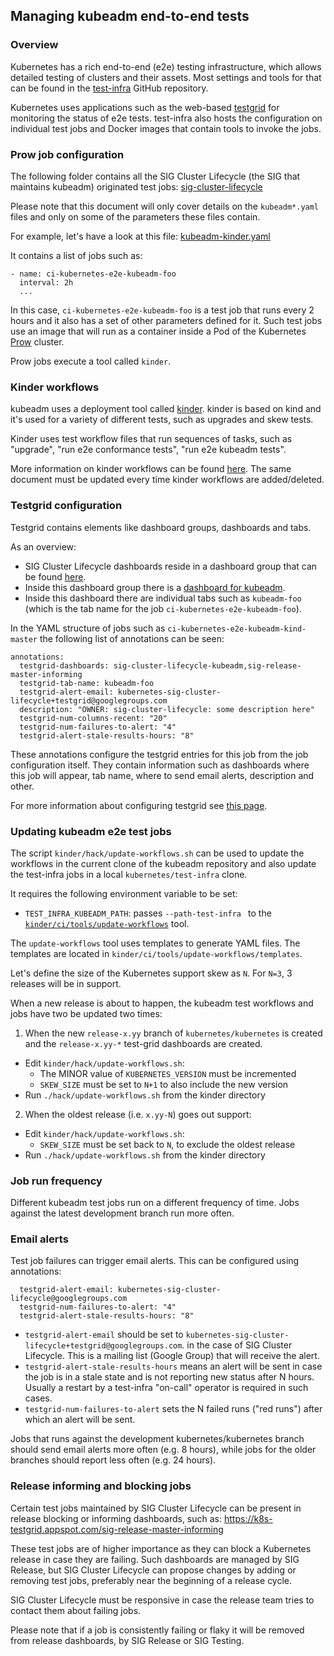 ## Managing kubeadm end-to-end tests

### Overview

Kubernetes has a rich end-to-end (e2e) testing infrastructure, which allows detailed testing of clusters and their assets. Most settings and tools for that can be found in the [test-infra](https://git.k8s.io/test-infra) GitHub repository.

Kubernetes uses applications such as the web-based [testgrid](https://k8s-testgrid.appspot.com/) for monitoring the status of e2e tests. test-infra also hosts the configuration on individual test jobs and Docker images that contain tools to invoke the jobs.

### Prow job configuration

The following folder contains all the SIG Cluster Lifecycle (the SIG that maintains kubeadm) originated test jobs:
[sig-cluster-lifecycle](https://git.k8s.io/test-infra/config/jobs/kubernetes/sig-cluster-lifecycle)

Please note that this document will only cover details on the `kubeadm*.yaml` files and only on some of the parameters
these files contain.

For example, let's have a look at this file:
[kubeadm-kinder.yaml](https://git.k8s.io/test-infra/config/jobs/kubernetes/sig-cluster-lifecycle/kubeadm-kinder.yaml)

It contains a list of jobs such as:
```
- name: ci-kubernetes-e2e-kubeadm-foo
  interval: 2h
  ...
```

In this case, `ci-kubernetes-e2e-kubeadm-foo` is a test job that runs every 2 hours and it also
has a set of other parameters defined for it. Such test jobs use an image that will run as a container inside
a Pod of the Kubernetes [Prow](https://git.k8s.io/test-infra/prow) cluster.

Prow jobs execute a tool called `kinder`.

### Kinder workflows

kubeadm uses a deployment tool called [kinder](https://git.k8s.io/kubeadm/kinder).
kinder is based on kind and it's used for a variety of different tests, such as upgrades and skew tests.

Kinder uses test workflow files that run sequences of tasks, such as "upgrade", "run e2e conformance tests", "run e2e kubeadm tests".

More information on kinder workflows can be found [here](kinder/ci/kubeadm-periodic.tests.md).
The same document must be updated every time kinder workflows are added/deleted.

### Testgrid configuration

Testgrid contains elements like dashboard groups, dashboards and tabs.

As an overview:
- SIG Cluster Lifecycle dashboards reside in a dashboard group that can be found [here](https://k8s-testgrid.appspot.com).
- Inside this dashboard group there is a [dashboard for kubeadm](https://k8s-testgrid.appspot.com/sig-cluster-lifecycle-kubeadm).
- Inside this dashboard there are individual tabs such as `kubeadm-foo` (which is the tab name for the
job `ci-kubernetes-e2e-kubeadm-foo`).

In the YAML structure of jobs such as `ci-kubernetes-e2e-kubeadm-kind-master` the following list
of annotations can be seen:

```
annotations:
  testgrid-dashboards: sig-cluster-lifecycle-kubeadm,sig-release-master-informing
  testgrid-tab-name: kubeadm-foo
  testgrid-alert-email: kubernetes-sig-cluster-lifecycle+testgrid@googlegroups.com
  description: "OWNER: sig-cluster-lifecycle: some description here"
  testgrid-num-columns-recent: "20"
  testgrid-num-failures-to-alert: "4"
  testgrid-alert-stale-results-hours: "8"
```

These annotations configure the testgrid entries for this job from the job configuration itself.
They contain information such as dashboards where this job will appear, tab name, where to send email alerts,
description and other.

For more information about configuring testgrid see [this page](https://git.k8s.io/test-infra/testgrid/config.md).

### Updating kubeadm e2e test jobs

The script `kinder/hack/update-workflows.sh` can be used to update
the workflows in the current clone of the kubeadm repository and also
update the test-infra jobs in a local `kubernetes/test-infra` clone.

It requires the following environment variable to be set:
- `TEST_INFRA_KUBEADM_PATH`: passes `--path-test-infra ` to the
[`kinder/ci/tools/update-workflows`](kinder/ci/tools/update-workflows/README.md) tool.

The `update-workflows` tool uses templates to generate YAML files.
The templates are located in `kinder/ci/tools/update-workflows/templates`.

Let's define the size of the Kubernetes support skew as `N`.
For `N=3`, 3 releases will be in support.

When a new release is about to happen, the kubeadm test workflows and jobs have
two be updated two times:
1. When the new `release-x.yy` branch of `kubernetes/kubernetes` is created and the
  `release-x.yy-*` test-grid dashboards are created.
  - Edit `kinder/hack/update-workflows.sh`:
    - The MINOR value of `KUBERNETES_VERSION` must be incremented
    - `SKEW_SIZE` must be set to `N+1` to also include the new version
  - Run `./hack/update-workflows.sh` from the kinder directory

2. When the oldest release (i.e. `x.yy-N`) goes out support:
  - Edit `kinder/hack/update-workflows.sh`:
    - `SKEW_SIZE` must be set back to `N`, to exclude the oldest release
  - Run `./hack/update-workflows.sh`  from the kinder directory

### Job run frequency

Different kubeadm test jobs run on a different frequency of time.
Jobs against the latest development branch run more often.

### Email alerts

Test job failures can trigger email alerts. This can be configured using annotations:

```
  testgrid-alert-email: kubernetes-sig-cluster-lifecycle@googlegroups.com
  testgrid-num-failures-to-alert: "4"
  testgrid-alert-stale-results-hours: "8"
```

- `testgrid-alert-email` should be set to `kubernetes-sig-cluster-lifecycle+testgrid@googlegroups.com`.
in the case of SIG Cluster Lifecycle. This is a mailing list (Google Group) that will receive the alert.
- `testgrid-alert-stale-results-hours` means an alert will be sent in case the job is in a stale state
and is not reporting new status after N hours. Usually a restart by a test-infra "on-call" operator
is required in such cases.
- `testgrid-num-failures-to-alert` sets the N failed runs ("red runs") after which an alert will be sent.

Jobs that runs against the development kubernetes/kubernetes branch should send email alerts more often
(e.g. 8 hours), while jobs for the older branches should report less often (e.g. 24 hours).

### Release informing and blocking jobs

Certain test jobs maintained by SIG Cluster Lifecycle can be present in release blocking or informing dashboards, such as:
https://k8s-testgrid.appspot.com/sig-release-master-informing

These test jobs are of higher importance as they can block a Kubernetes release in case they are failing.
Such dashboards are managed by SIG Release, but SIG Cluster Lifecycle can propose changes by adding or removing
test jobs, preferably near the beginning of a release cycle.

SIG Cluster Lifecycle must be responsive in case the release team tries to contact them about failing jobs.

Please note that if a job is consistently failing or flaky it will be removed from release dashboards,
by SIG Release or SIG Testing.
